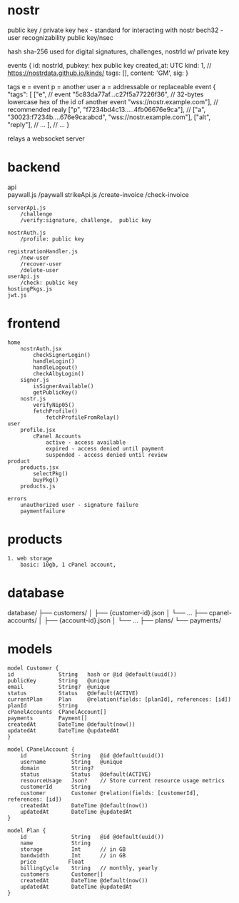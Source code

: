 # nostr
public key / private key 
    hex - standard for interacting with nostr
    bech32 - user recognizability  public key/nsec

hash
    sha-256
    used for digital signatures, challenges, nostrId w/ private key

events 
        {
            id: nostrId,
            pubkey: hex public key
            created_at: UTC
            kind: 1,    // https://nostrdata.github.io/kinds/
            tags: [],
            content: 'GM',
            sig: 
        }

tags
    e = event
    p = another user
    a = addressable or replaceable event
    {
    "tags": [
        ["e",   // event 
        "5c83da77af...c27f5a77226f36", // 32-bytes lowercase hex of the id of another event
         "wss://nostr.example.com"], // recommended realy
        ["p", "f7234bd4c13.....4fb06676e9ca"], // 
        ["a", "30023:f7234b....676e9ca:abcd", "wss://nostr.example.com"],
        ["alt", "reply"],
        // ...
    ],
    // ...
    }

relays
    a websocket server

# backend
api           
    paywall.js
        /paywall
    strikeApi.js
        /create-invoice
        /check-invoice            

    serverApi.js
        /challenge
        /verify:signature, challenge,  public key

    nostrAuth.js
        /profile: public key   

    registrationHandler.js    
        /new-user
        /recover-user
        /delete-user
    userApi.js
        /check: public key 
    hostingPkgs.js
    jwt.js


# frontend
    home
        nostrAuth.jsx
            checkSignerLogin()
            handleLogin()
            handleLogout()
            checkAlbyLogin()
        signer.js
            isSignerAvailable()
            getPublicKey()
        nostr.js            
            verifyNip05()
            fetchProfile()
                fetchProfileFromRelay()
    user
        profile.jsx
            cPanel Accounts 
                active - access available
                expired - access denied until payment
                suspended - access denied until review      
    product 
        products.jsx
            selectPkg()                                        
            buyPkg() 
        products.js                                          
                               
    errors
        unauthorized user - signature failure
        paymentfailure                


# products
    1. web storage
        basic: 10gb, 1 cPanel account, 

# database
database/
├── customers/
│   ├── {customer-id}.json
│   └── ...
├── cpanel-accounts/
│   ├── {account-id}.json
│   └── ...
├── plans/
└── payments/



# models 
    model Customer {
    id              String   hash or @id @default(uuid()) 
    publicKey       String   @unique
    email           String?  @unique
    status          Status   @default(ACTIVE)
    currentPlan     Plan     @relation(fields: [planId], references: [id])
    planId          String
    cPanelAccounts  CPanelAccount[]
    payments        Payment[]
    createdAt       DateTime @default(now())
    updatedAt       DateTime @updatedAt
    }

    model CPanelAccount {
        id              String   @id @default(uuid())
        username        String   @unique
        domain          String?
        status          Status   @default(ACTIVE)
        resourceUsage   Json?    // Store current resource usage metrics
        customerId      String
        customer        Customer @relation(fields: [customerId], references: [id])
        createdAt       DateTime @default(now())
        updatedAt       DateTime @updatedAt
    }

    model Plan {
        id              String   @id @default(uuid())
        name            String
        storage         Int      // in GB
        bandwidth       Int      // in GB
        price          Float
        billingCycle    String   // monthly, yearly
        customers       Customer[]
        createdAt       DateTime @default(now())
        updatedAt       DateTime @updatedAt
    }

        


        
  

    
